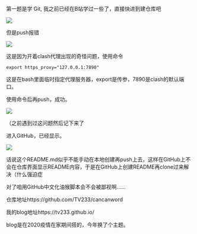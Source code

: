 第一题是学 Git, 我之前已经在B站学过一些了，直接快进到建仓库吧

![](https://tva3.sinaimg.cn/large/ed250619ly8h5wpuvgpcbj21h90rggs6.jpg)

但是push报错

![](https://tva4.sinaimg.cn/large/ed250619ly8h5wqhlmwkxj20pc0epq60.jpg)

这是因为开着clash代理出现的奇怪问题，使用命令

`export https_proxy="127.0.0.1:7890"`

这是在bash里面临时指定代理服务器，export是传参，7890是clash的默认端口。

使用命令后再push，成功。

![](https://tva4.sinaimg.cn/large/ed250619ly8h5wqicsx7tj20pc0epae6.jpg)

（之前遇到过这问题然后记下来了



进入GitHub，已经显示。

![](https://tva2.sinaimg.cn/large/ed250619ly8h5wqjdwbsnj21c70nf76s.jpg)

话说这个README.md似乎不能手动在本地创建再push上去，这样在GitHub上不会在仓库界面显示README内容，于是在GitHub上创建README再clone过来解决（什么强迫症

对了咱用GitHub中文化油猴脚本会不会被鄙视啊……





仓库地址https://github.com/TV233/cancanword

我的blog地址https://tv233.github.io/

blog是在2020疫情在家期间搭的，今年换了个主题。